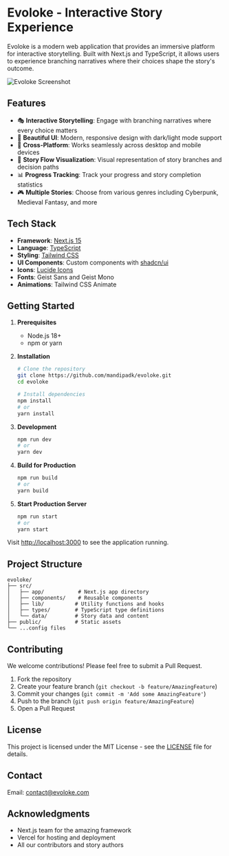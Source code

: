 # Evoloke - Interactive Story Experience

Evoloke is a modern web application that provides an immersive platform for interactive storytelling. Built with Next.js and TypeScript, it allows users to experience branching narratives where their choices shape the story's outcome.

![Evoloke Screenshot](public/stories/digital-whispers.jpg)

## Features

- 🎭 **Interactive Storytelling**: Engage with branching narratives where every choice matters
- 🎨 **Beautiful UI**: Modern, responsive design with dark/light mode support
- 📱 **Cross-Platform**: Works seamlessly across desktop and mobile devices
- 🔄 **Story Flow Visualization**: Visual representation of story branches and decision paths
- 📊 **Progress Tracking**: Track your progress and story completion statistics
- 🎮 **Multiple Stories**: Choose from various genres including Cyberpunk, Medieval Fantasy, and more

## Tech Stack

- **Framework**: [Next.js 15](https://nextjs.org/)
- **Language**: [TypeScript](https://www.typescriptlang.org/)
- **Styling**: [Tailwind CSS](https://tailwindcss.com/)
- **UI Components**: Custom components with [shadcn/ui](https://ui.shadcn.com/)
- **Icons**: [Lucide Icons](https://lucide.dev/)
- **Fonts**: Geist Sans and Geist Mono
- **Animations**: Tailwind CSS Animate

## Getting Started

1. **Prerequisites**
   - Node.js 18+ 
   - npm or yarn

2. **Installation**
   ```bash
   # Clone the repository
   git clone https://github.com/mandipadk/evoloke.git
   cd evoloke

   # Install dependencies
   npm install
   # or
   yarn install
   ```

3. **Development**
   ```bash
   npm run dev
   # or
   yarn dev
   ```

4. **Build for Production**
   ```bash
   npm run build
   # or
   yarn build
   ```

5. **Start Production Server**
   ```bash
   npm run start
   # or
   yarn start
   ```

Visit [http://localhost:3000](http://localhost:3000) to see the application running.

## Project Structure

```
evoloke/
├── src/
│   ├── app/           # Next.js app directory
│   ├── components/    # Reusable components
│   ├── lib/          # Utility functions and hooks
│   ├── types/        # TypeScript type definitions
│   └── data/         # Story data and content
├── public/           # Static assets
└── ...config files
```

## Contributing

We welcome contributions! Please feel free to submit a Pull Request.

1. Fork the repository
2. Create your feature branch (`git checkout -b feature/AmazingFeature`)
3. Commit your changes (`git commit -m 'Add some AmazingFeature'`)
4. Push to the branch (`git push origin feature/AmazingFeature`)
5. Open a Pull Request

## License

This project is licensed under the MIT License - see the [LICENSE](LICENSE) file for details.

## Contact

Email: contact@evoloke.com

## Acknowledgments

- Next.js team for the amazing framework
- Vercel for hosting and deployment
- All our contributors and story authors

